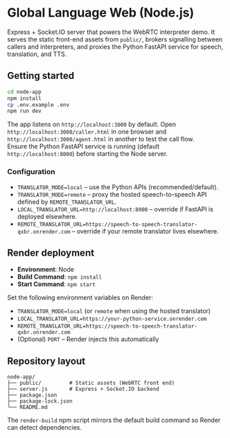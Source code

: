 # Global Language Web (Node.js)

Express + Socket.IO server that powers the WebRTC interpreter demo. It serves the static front-end assets from `public/`, brokers signalling between callers and interpreters, and proxies the Python FastAPI service for speech, translation, and TTS.

## Getting started
```bash
cd node-app
npm install
cp .env.example .env
npm run dev
```

The app listens on `http://localhost:3000` by default. Open `http://localhost:3000/caller.html` in one browser and `http://localhost:3000/agent.html` in another to test the call flow.  
Ensure the Python FastAPI service is running (default `http://localhost:8000`) before starting the Node server.

### Configuration
- `TRANSLATOR_MODE=local` – use the Python APIs (recommended/default).
- `TRANSLATOR_MODE=remote` – proxy the hosted speech-to-speech API defined by `REMOTE_TRANSLATOR_URL`.
- `LOCAL_TRANSLATOR_URL=http://localhost:8000` – override if FastAPI is deployed elsewhere.
- `REMOTE_TRANSLATOR_URL=https://speech-to-speech-translator-qxbr.onrender.com` – override if your remote translator lives elsewhere.

## Render deployment
- **Environment**: Node
- **Build Command**: `npm install`
- **Start Command**: `npm start`

Set the following environment variables on Render:
- `TRANSLATOR_MODE=local` (or `remote` when using the hosted translator)
- `LOCAL_TRANSLATOR_URL=https://your-python-service.onrender.com`
- `REMOTE_TRANSLATOR_URL=https://speech-to-speech-translator-qxbr.onrender.com`
- (Optional) `PORT` – Render injects this automatically

## Repository layout
```
node-app/
├── public/         # Static assets (WebRTC front end)
├── server.js       # Express + Socket.IO backend
├── package.json
├── package-lock.json
└── README.md
```

The `render-build` npm script mirrors the default build command so Render can detect dependencies.
